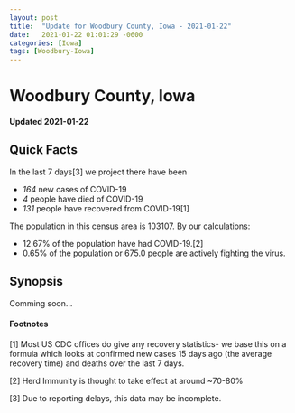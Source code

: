 ```yaml
---
layout: post
title:  "Update for Woodbury County, Iowa - 2021-01-22"
date:   2021-01-22 01:01:29 -0600
categories: [Iowa]
tags: [Woodbury-Iowa]
---
```


# Woodbury County, Iowa
#### Updated 2021-01-22

## Quick Facts

In the last 7 days[3] we project there have been
- *164* new cases of COVID-19
- *4* people have died of COVID-19
- *131* people have recovered from COVID-19[1]

The population in this census area is 103107. By our calculations:
- 12.67% of the population have had COVID-19.[2]
- 0.65% of the population or 675.0 people are actively fighting the virus.

## Synopsis

Comming soon...


#### Footnotes

[1] Most US CDC offices do give any recovery statistics- we base this on a formula which looks at confirmed new cases
15 days ago (the average recovery time) and deaths over the last 7 days.

[2] Herd Immunity is thought to take effect at around ~70-80%

[3] Due to reporting delays, this data may be incomplete.
 
    